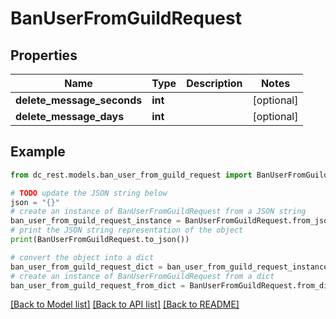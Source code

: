 # BanUserFromGuildRequest


## Properties

Name | Type | Description | Notes
------------ | ------------- | ------------- | -------------
**delete_message_seconds** | **int** |  | [optional] 
**delete_message_days** | **int** |  | [optional] 

## Example

```python
from dc_rest.models.ban_user_from_guild_request import BanUserFromGuildRequest

# TODO update the JSON string below
json = "{}"
# create an instance of BanUserFromGuildRequest from a JSON string
ban_user_from_guild_request_instance = BanUserFromGuildRequest.from_json(json)
# print the JSON string representation of the object
print(BanUserFromGuildRequest.to_json())

# convert the object into a dict
ban_user_from_guild_request_dict = ban_user_from_guild_request_instance.to_dict()
# create an instance of BanUserFromGuildRequest from a dict
ban_user_from_guild_request_from_dict = BanUserFromGuildRequest.from_dict(ban_user_from_guild_request_dict)
```
[[Back to Model list]](../README.md#documentation-for-models) [[Back to API list]](../README.md#documentation-for-api-endpoints) [[Back to README]](../README.md)


